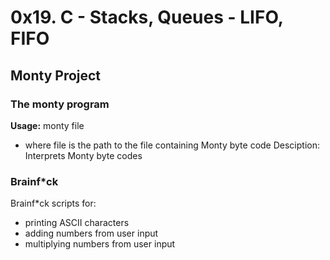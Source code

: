 # 0x19. C - Stacks, Queues - LIFO, FIFO

## Monty Project
### The monty program
**Usage:** monty file
- where file is the path to the file containing Monty byte code
Desciption: Interprets Monty byte codes

### Brainf\*ck
Brainf\*ck scripts for:
- printing ASCII characters
- adding numbers from user input
- multiplying numbers from user input
